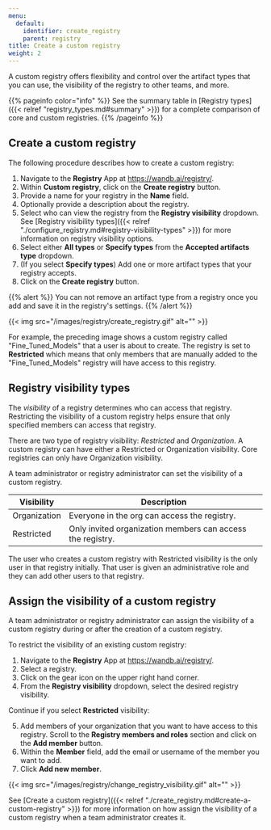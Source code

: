 ```yaml
---
menu:
  default:
    identifier: create_registry
    parent: registry
title: Create a custom registry
weight: 2
---
```


<!-- Custom registries offer additional tooling to organize artifacts in W&B. Unlike a core registry, a custom registry is customizable and can be tailored for your team's needs. -->

A custom registry offers flexibility and control over the artifact types that you can use, the visibility of the registry to other teams, and more.

{{% pageinfo color="info" %}}
See the summary table in [Registry types]({{< relref "registry_types.md#summary" >}}) for a complete comparison of core and custom registries.
{{% /pageinfo %}}


## Create a custom registry

The following procedure describes how to create a custom registry:
1. Navigate to the **Registry** App at https://wandb.ai/registry/.
2. Within **Custom registry**, click on the **Create registry** button.
3. Provide a name for your registry in the **Name** field.
4. Optionally provide a description about the registry.
5. Select who can view the registry from the **Registry visibility** dropdown. See [Registry visibility types]({{< relref "./configure_registry.md#registry-visibility-types" >}}) for more information on registry visibility options.
6. Select either **All types** or **Specify types** from the **Accepted artifacts type** dropdown.
7. (If you select **Specify types**) Add one or more artifact types that your registry accepts.
8. Click on the **Create registry** button. 

{{% alert %}}
You can not remove an artifact type from a registry once you add and save it in the registry's settings.
{{% /alert %}}

{{< img src="/images/registry/create_registry.gif" alt="" >}}

For example, the preceding image shows a custom registry called "Fine_Tuned_Models" that a user is about to create. The registry is set to **Restricted** which means that only members that are manually added to the "Fine_Tuned_Models" registry will have access to this registry.


## Registry visibility types

The *visibility* of a registry determines who can access that registry. Restricting the visibility of a custom registry helps ensure that only specified members can access that registry.

There are two type of registry visibility: *Restricted* and *Organization*. A custom registry can have either a Restricted or Organization visibility. Core registries can only have Organization visibility. 

A team administrator or registry administrator can set the visibility of a custom registry.

| Visibility | Description |
| --- | --- | 
| Organization | Everyone in the org can access the registry. |
| Restricted   | Only invited organization members can access the registry.| 

The user who creates a custom registry with Restricted visibility is the only user in that registry initially. That user is given an administrative role and they can add other users to that registry.  


## Assign the visibility of a custom registry

A team administrator or registry administrator can assign the visibility of a custom registry during or after the creation of a custom registry. 

To restrict the visibility of an existing custom registry:

1. Navigate to the **Registry** App at https://wandb.ai/registry/.
2. Select a registry.
3. Click on the gear icon on the upper right hand corner.
4. From the **Registry visibility** dropdown, select the desired registry visibility.

Continue if you select **Restricted** visibility:

<!-- To do: Add updated process of adding a team -->

5. Add members of your organization that you want to have access to this registry. Scroll to the **Registry members and roles** section and click on the **Add member** button. 
6. Within the **Member** field, add the email or username of the member you want to add.
7. Click **Add new member**.

{{< img src="/images/registry/change_registry_visibility.gif" alt="" >}}

See [Create a custom registry]({{< relref "./create_registry.md#create-a-custom-registry" >}}) for more information on how assign the visibility of a custom registry when a team administrator creates it.

<!-- 
## Add users to a custom registry with Restricted visibility

A team administrator or registry administrator can add users to a custom registry with Restricted visibility.

Follow the steps outlined in [Create a custom registry]({{< relref "create_registry.md#create-a-custom-registry" >}}). For step 5, select **Restricted** from the **Registry visibility** dropdown. Once you create a custom registry, you can add users to that registry.

Once you have a custom registry with Restricted visibility, you can add users to that registry:

1. Select that newly created registry.
2. Click on the gear icon on the upper right hand corner.
3. Within the **Registry members & roles** section, click on the **Add access** button.
4. Add a user name, email, or the name of a team to the **Member** field.
5. Select **Add access**.  -->

